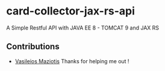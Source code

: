 # card-collector-jax-rs-api
A Simple Restful API with JAVA EE 8 - TOMCAT 9 and JAX RS 

## Contributions
- [Vasileios Maziotis](https://github.com/billmazio) Thanks for helping me out !
